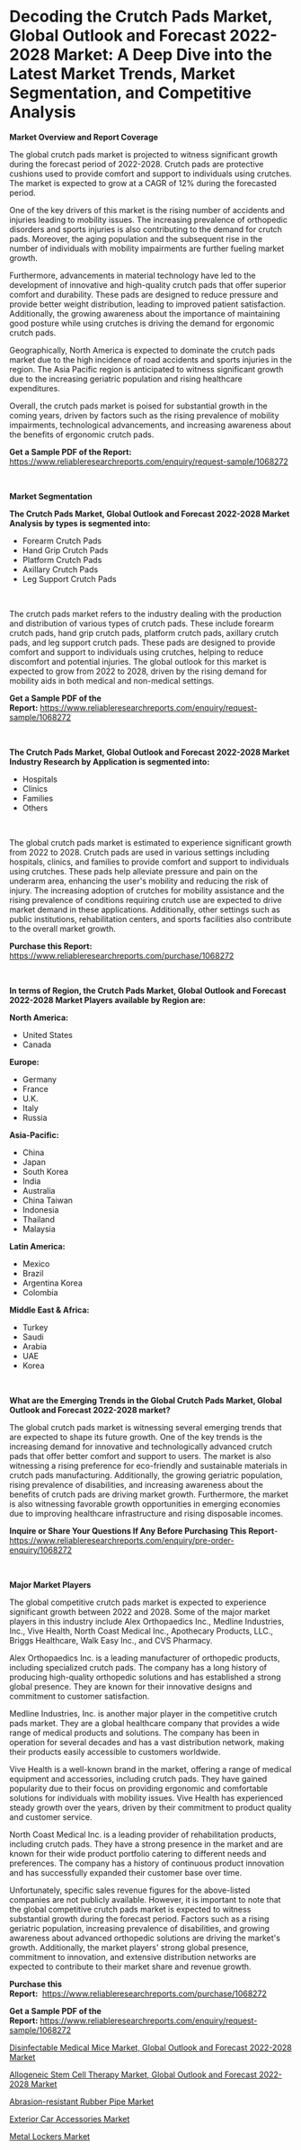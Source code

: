<p><h1>Decoding the Crutch Pads Market, Global Outlook and Forecast 2022-2028 Market: A Deep Dive into the Latest Market Trends, Market Segmentation, and Competitive Analysis</h1></p><p><strong>Market Overview and Report Coverage</strong></p>
<p><p>The global crutch pads market is projected to witness significant growth during the forecast period of 2022-2028. Crutch pads are protective cushions used to provide comfort and support to individuals using crutches. The market is expected to grow at a CAGR of 12% during the forecasted period. </p><p>One of the key drivers of this market is the rising number of accidents and injuries leading to mobility issues. The increasing prevalence of orthopedic disorders and sports injuries is also contributing to the demand for crutch pads. Moreover, the aging population and the subsequent rise in the number of individuals with mobility impairments are further fueling market growth.</p><p>Furthermore, advancements in material technology have led to the development of innovative and high-quality crutch pads that offer superior comfort and durability. These pads are designed to reduce pressure and provide better weight distribution, leading to improved patient satisfaction. Additionally, the growing awareness about the importance of maintaining good posture while using crutches is driving the demand for ergonomic crutch pads.</p><p>Geographically, North America is expected to dominate the crutch pads market due to the high incidence of road accidents and sports injuries in the region. The Asia Pacific region is anticipated to witness significant growth due to the increasing geriatric population and rising healthcare expenditures.</p><p>Overall, the crutch pads market is poised for substantial growth in the coming years, driven by factors such as the rising prevalence of mobility impairments, technological advancements, and increasing awareness about the benefits of ergonomic crutch pads.</p></p>
<p><strong>Get a Sample PDF of the Report:</strong> <a href="https://www.reliableresearchreports.com/enquiry/request-sample/1068272">https://www.reliableresearchreports.com/enquiry/request-sample/1068272</a></p>
<p>&nbsp;</p>
<p><strong>Market Segmentation</strong></p>
<p><strong>The Crutch Pads Market, Global Outlook and Forecast 2022-2028 Market Analysis by types is segmented into:</strong></p>
<p><ul><li>Forearm Crutch Pads</li><li>Hand Grip Crutch Pads</li><li>Platform Crutch Pads</li><li>Axillary Crutch Pads</li><li>Leg Support Crutch Pads</li></ul></p>
<p>&nbsp;</p>
<p><p>The crutch pads market refers to the industry dealing with the production and distribution of various types of crutch pads. These include forearm crutch pads, hand grip crutch pads, platform crutch pads, axillary crutch pads, and leg support crutch pads. These pads are designed to provide comfort and support to individuals using crutches, helping to reduce discomfort and potential injuries. The global outlook for this market is expected to grow from 2022 to 2028, driven by the rising demand for mobility aids in both medical and non-medical settings.</p></p>
<p><strong>Get a Sample PDF of the Report:</strong>&nbsp;<a href="https://www.reliableresearchreports.com/enquiry/request-sample/1068272">https://www.reliableresearchreports.com/enquiry/request-sample/1068272</a></p>
<p>&nbsp;</p>
<p><strong>The Crutch Pads Market, Global Outlook and Forecast 2022-2028 Market Industry Research by Application is segmented into:</strong></p>
<p><ul><li>Hospitals</li><li>Clinics</li><li>Families</li><li>Others</li></ul></p>
<p>&nbsp;</p>
<p><p>The global crutch pads market is estimated to experience significant growth from 2022 to 2028. Crutch pads are used in various settings including hospitals, clinics, and families to provide comfort and support to individuals using crutches. These pads help alleviate pressure and pain on the underarm area, enhancing the user's mobility and reducing the risk of injury. The increasing adoption of crutches for mobility assistance and the rising prevalence of conditions requiring crutch use are expected to drive market demand in these applications. Additionally, other settings such as public institutions, rehabilitation centers, and sports facilities also contribute to the overall market growth.</p></p>
<p><strong>Purchase this Report:</strong>&nbsp; <a href="https://www.reliableresearchreports.com/purchase/1068272">https://www.reliableresearchreports.com/purchase/1068272</a></p>
<p>&nbsp;</p>
<p><strong>In terms of Region, the Crutch Pads Market, Global Outlook and Forecast 2022-2028 Market Players available by Region are:</strong></p>
<p>
    <p> <strong> North America: </strong>
        <ul>
            <li>United States</li>
            <li>Canada</li>
        </ul>
        </p> 
    <p> <strong> Europe: </strong>
        <ul>
            <li>Germany</li>
            <li>France</li>
            <li>U.K.</li>
            <li>Italy</li>
            <li>Russia</li>
        </ul>
        </p> 
    <p> <strong> Asia-Pacific: </strong>
        <ul>
            <li>China</li>
            <li>Japan</li>
            <li>South Korea</li>
            <li>India</li>
            <li>Australia</li>
            <li>China Taiwan</li>
            <li>Indonesia</li>
            <li>Thailand</li>
            <li>Malaysia</li>
        </ul>
        </p> 
    <p> <strong> Latin America: </strong>
        <ul>
            <li>Mexico</li>
            <li>Brazil</li>
            <li>Argentina Korea</li>
            <li>Colombia</li>
        </ul>
        </p> 
    <p> <strong> Middle East & Africa: </strong>
        <ul>
            <li>Turkey</li>
            <li>Saudi</li>
            <li>Arabia</li>
            <li>UAE</li>
            <li>Korea</li>
        </ul>
    </p>
    </p>
<p>&nbsp;</p>
<p><strong>What are the Emerging Trends in the Global Crutch Pads Market, Global Outlook and Forecast 2022-2028 market?</strong></p>
<p><p>The global crutch pads market is witnessing several emerging trends that are expected to shape its future growth. One of the key trends is the increasing demand for innovative and technologically advanced crutch pads that offer better comfort and support to users. The market is also witnessing a rising preference for eco-friendly and sustainable materials in crutch pads manufacturing. Additionally, the growing geriatric population, rising prevalence of disabilities, and increasing awareness about the benefits of crutch pads are driving market growth. Furthermore, the market is also witnessing favorable growth opportunities in emerging economies due to improving healthcare infrastructure and rising disposable incomes.</p></p>
<p><strong>Inquire or Share Your Questions If Any Before Purchasing This Report</strong>- <a href="https://www.reliableresearchreports.com/enquiry/pre-order-enquiry/1068272">https://www.reliableresearchreports.com/enquiry/pre-order-enquiry/1068272</a></p>
<p>&nbsp;</p>
<p><strong>Major Market Players</strong></p>
<p><p>The global competitive crutch pads market is expected to experience significant growth between 2022 and 2028. Some of the major market players in this industry include Alex Orthopaedics Inc., Medline Industries, Inc., Vive Health, North Coast Medical Inc., Apothecary Products, LLC., Briggs Healthcare, Walk Easy Inc., and CVS Pharmacy.</p><p>Alex Orthopaedics Inc. is a leading manufacturer of orthopedic products, including specialized crutch pads. The company has a long history of producing high-quality orthopedic solutions and has established a strong global presence. They are known for their innovative designs and commitment to customer satisfaction.</p><p>Medline Industries, Inc. is another major player in the competitive crutch pads market. They are a global healthcare company that provides a wide range of medical products and solutions. The company has been in operation for several decades and has a vast distribution network, making their products easily accessible to customers worldwide.</p><p>Vive Health is a well-known brand in the market, offering a range of medical equipment and accessories, including crutch pads. They have gained popularity due to their focus on providing ergonomic and comfortable solutions for individuals with mobility issues. Vive Health has experienced steady growth over the years, driven by their commitment to product quality and customer service.</p><p>North Coast Medical Inc. is a leading provider of rehabilitation products, including crutch pads. They have a strong presence in the market and are known for their wide product portfolio catering to different needs and preferences. The company has a history of continuous product innovation and has successfully expanded their customer base over time.</p><p>Unfortunately, specific sales revenue figures for the above-listed companies are not publicly available. However, it is important to note that the global competitive crutch pads market is expected to witness substantial growth during the forecast period. Factors such as a rising geriatric population, increasing prevalence of disabilities, and growing awareness about advanced orthopedic solutions are driving the market's growth. Additionally, the market players' strong global presence, commitment to innovation, and extensive distribution networks are expected to contribute to their market share and revenue growth.</p></p>
<p><strong>Purchase this Report:</strong>&nbsp;&nbsp;<a href="https://www.reliableresearchreports.com/purchase/1068272">https://www.reliableresearchreports.com/purchase/1068272</a></p>
<p></p>
<p><strong>Get a Sample PDF of the Report:</strong>&nbsp;<a href="https://www.reliableresearchreports.com/enquiry/request-sample/1068272">https://www.reliableresearchreports.com/enquiry/request-sample/1068272</a></p>
<p><p><a href="https://github.com/RoccoManning/Market-Research-Report-List-1/blob/main/disinfectable-medical-mice-market-global-outlook-and-forecast-2022-2028-market.md">Disinfectable Medical Mice Market, Global Outlook and Forecast 2022-2028 Market</a></p><p><a href="https://github.com/NorbertYates/Market-Research-Report-List-1/blob/main/allogeneic-stem-cell-therapy-market-global-outlook-and-forecast-2022-2028-market.md">Allogeneic Stem Cell Therapy Market, Global Outlook and Forecast 2022-2028 Market</a></p><p><a href="https://issuu.com/reportprime-2/docs/abrasion-resistant-rubber-pipe-market-size-2030.pp?fr=xKAE9_zU1NQ">Abrasion-resistant Rubber Pipe Market</a></p><p><a href="https://medium.com/@v4171497/exterior-car-accessories-market-size-growth-forecast-2023-2030-539d44c11e50">Exterior Car Accessories Market</a></p><p><a href="https://www.linkedin.com/pulse/metal-lockers-market-challenges-opportunities-growth-drivers-e2r9e/">Metal Lockers Market</a></p></p>